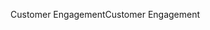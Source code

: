 <span data-ttu-id="64957-101">Customer Engagement</span><span class="sxs-lookup"><span data-stu-id="64957-101">Customer Engagement</span></span>